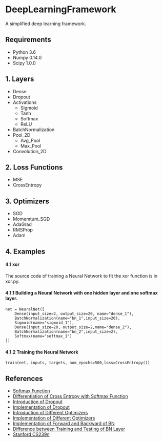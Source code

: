 DeepLearningFramework
=====
A simplified deep learning framework.<br>

## Requirements
* Python 3.6
* Numpy 0.14.0
* Scipy 1.0.0


## 1. Layers
* Dense
* Dropout
* Activations
  * Sigmoid
  * Tanh
  * Softmax
  * ReLU
* BatchNormalization
* Pool_2D
  * Avg_Pool
  * Max_Pool
* Convolution_2D

  

## 2. Loss Functions
* MSE
* CrossEntropy

## 3. Optimizers
* SGD 
* Momemtum_SGD 
* AdaGrad
* RMSProp
* Adam

## 4. Examples

#### 4.1 xor
The source code of training a Neural Network to fit the xor function is in xor.py.
#### 4.1.1 Building a Neural Network with one hidden layer and one softmax layer.
```
net = NeuralNet([
    Dense(input_size=2, output_size=20, name="dense_1"),
    BatchNormalization(name="bn_1",input_size=20),
    Sigmoid(name="sigmoid_1"),
    Dense(input_size=20, output_size=2,name="dense_2"),
    BatchNormalization(name="bn_2",input_size=2),
    Softmax(name="softmax_1")
])
```
#### 4.1.2 Training the Neural Network
```
train(net, inputs, targets, num_epochs=500,loss=CrossEntropy())
```

## References
* [Softmax Function](https://www.dropbox.com/s/rxrtz3auu845fuy/Softmax.pdf?dl=0)
* [Differentiation of Cross Entropy with Softmax Function](https://stats.stackexchange.com/questions/277203/differentiation-of-cross-entropy)
* [Introduction of Dropout](https://blog.csdn.net/stdcoutzyx/article/details/49022443)
* [Implementation of Dropout](https://blog.csdn.net/hjimce/article/details/50413257)
* [Introduction of Different Optimizers](https://blog.csdn.net/u010089444/article/details/76725843)
* [Implementation of Different Optimizers](https://wiseodd.github.io/techblog/2016/06/22/nn-optimization/)
* [Implementation of Forward and Backward of BN](https://kratzert.github.io/2016/02/12/understanding-the-gradient-flow-through-the-batch-normalization-layer.html)
* [Difference between Training and Testing of BN Layer](https://www.quora.com/How-does-batch-normalization-behave-differently-at-training-time-and-test-time)
* [Stanford CS239n](http://cs231n.github.io/convolutional-networks/)


